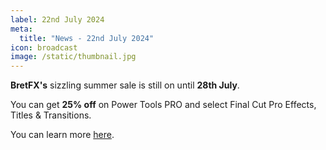 ```yaml
---
label: 22nd July 2024
meta:
  title: "News - 22nd July 2024"
icon: broadcast
image: /static/thumbnail.jpg
---
```


**BretFX's** sizzling summer sale is still on until **28th July**.

You can get **25% off** on Power Tools PRO and select Final Cut Pro Effects, Titles & Transitions.

You can learn more [here](https://www.bretfx.com/product-category/on-sale/).